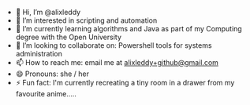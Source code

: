 - 👋 Hi, I’m @alixleddy
- 👀 I’m interested in scripting and automation
- 🌱 I’m currently learning algorithms and Java as part of my Computing degree with the Open University
- 💞️ I’m looking to collaborate on: Powershell tools for systems administration
- 📫 How to reach me: email me at alixleddy+github@gmail.com
- 😄 Pronouns: she / her
- ⚡ Fun fact: I'm currently recreating a tiny room in a drawer from my favourite anime.....

<!---
alixleddy/alixleddy is a ✨ special ✨ repository because its `README.md` (this file) appears on your GitHub profile.
You can click the Preview link to take a look at your changes.
--->
